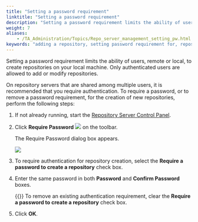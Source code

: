 ```yaml
--- 
title: "Setting a password requirement"
linktitle: "Setting a password requirement"
description: "Setting a password requirement limits the ability of users, remote or local, to create repositories on your local machine. Only authenticated users are allowed to add or modify repositories."
weight: 7
aliases: 
    - /TA_Administration/Topics/Repo_server_management_setting_pw.html
keywords: "adding a repository, setting password requirement for, repositories, setting password requirement for adding, password requirement for adding repositories, Repository Server Control Panel, Require Password command"
---
```


Setting a password requirement limits the ability of users, remote or local, to create repositories on your local machine. Only authenticated users are allowed to add or modify repositories.

On repository servers that are shared among multiple users, it is recommended that you require authentication. To require a password, or to remove a password requirement, for the creation of new repositories, perform the following steps:

1.  If not already running, start the [Repository Server Control Panel](/TA_Administration/Topics/Repo_server_management_launching.html).

2.  Click **Require Password** ![](/images/TA_Administration/Images/btn.RS_require_pw.png) on the toolbar.

    The Require Password dialog box appears.

    ![](/images/TA_Administration/Images/admin_RS_dlg_RequirePwd.png)

3.  To require authentication for repository creation, select the **Require a password to create a repository** check box.

4.  Enter the same password in both **Password** and **Confirm Password** boxes.

    {{<tip>}} To remove an existing authentication requirement, clear the **Require a password to create a repository** check box.

5.  Click **OK**.





